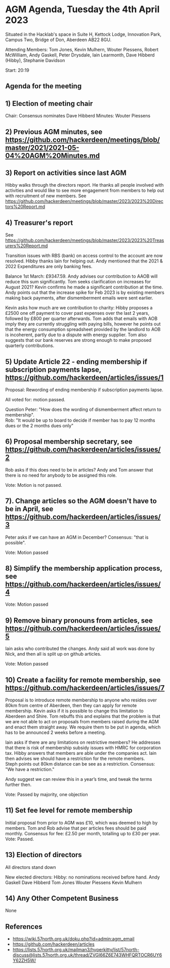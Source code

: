 # AGM Agenda, Tuesday the 4th April 2023 

Situated in the Hacklab's space in Suite H, Kettock Lodge, Innovation Park, Campus Two, Bridge of Don, Aberdeen AB22 8GU.

Attending Members: Tom Jones, Kevin Mulhern, Wouter Piessens,  Robert McWilliam, Andy Gaskell, Peter Drysdale, Iain Learmonth, Dave Hibberd (Hibby), Stephanie Davidson

Start:  20:19

## Agenda for the meeting

## 1) Election of meeting chair
Chair: Consensus nominates Dave Hibberd
Minutes: Wouter Piessens

## 2)  Previous AGM minutes, see https://github.com/hackerdeen/meetings/blob/master/2021/2021-05-04%20AGM%20Minutes.md

## 3)  Report on activities since last AGM
Hibby walks through the directors report. 
He thanks all people involved with activities and would like to see more engagement from members to help out with recruitment of new members.
See https://github.com/hackerdeen/meetings/blob/master/2023/2023%20Directors%20Report.md

## 4)  Treasurer's report

See https://github.com/hackerdeen/meetings/blob/master/2023/2023%20Treasurers%20Report.md

Transition issues with RBS (bank) on access control to the account are now resolved.  Hibby thanks Iain for helping out.
Andy mentioned that the 2021 & 2022 Expenditures  are only banking fees.

Balance 1st March: £9347.59. Andy advises our contribution to AAOB will reduce this sum significantly.
Tom seeks clarification on increases for August 2021? Kevin confirms he made a significant contribution at the time.
Andy points out that the increase spike for Feb 2023 is by existing members making back payments, after dismemberment emails were sent earlier.

Kevin asks how much are we contribution to charity: Hibby proposes a £2500 one off payment to cover past expenses over the last 2 years, followed by £800 per quarter afterwards. Tom adds that emails with AOB imply they are currently struggling with paying bills, however he points out that the energy consumption spreadsheet provided by the landlord to AOB is incoherent, partly due to a dispute with energy supplier.  Tom also suggests that our bank reserves are strong enough to make proposed quarterly contributions.

## 5) Update Article 22 - ending membership if subscription payments lapse, https://github.com/hackerdeen/articles/issues/1
Proposal: Rewording of ending membership if subscription payments lapse.

All voted for: motion passed.

Question Peter: "How does the wording of dismemberment affect return to membership".  
Rob: "It would be up to board to decide if member has to pay 12 months dues or the 2 months dues only"

## 6) Proposal membership secretary, see https://github.com/hackerdeen/articles/issues/2
Rob asks if this does need to be in articles?  Andy and Tom answer that there is no need for anybody to be assigned this role. 

Vote:   Motion is not passed.

## 7). Change articles so the AGM doesn't have to be in April, see https://github.com/hackerdeen/articles/issues/3
Peter asks if we can have an AGM in December?  Consensus:  "that is possible".

Vote:   Motion passed

## 8)  Simplify the membership application process, see https://github.com/hackerdeen/articles/issues/4

Vote:  Motion passed

## 9) Remove binary pronouns from articles, see https://github.com/hackerdeen/articles/issues/5
Iain asks who contributed the changes. Andy said all work was done by Nick,  and then all is split up on github articles.

Vote:   Motion passed

## 10) Create a facility for remote membership, see https://github.com/hackerdeen/articles/issues/7

Proposal is to introduce remote membership to anyone who resides over 80km from centre of Aberdeen, then they can apply for remote membership.
Kevin asks if it is possible to change this limitation to Aberdeen and Shire. 
Tom rebuffs this and explains that the problem is that we are not able to act on proposals from members raised during the AGM and enact them straight away. We require them to be put in agenda, which has to be announced 2 weeks before a meeting.

Iain asks if there are any limitations on restrictive members? He addresses that there is risk of membership subsidy issues with HMRC for corporation tax.
Hibby answers that members are able under the companies act.
Iain then advises we should have a restriction for the remote members.  
Steph points out 80km distance can be see as a restriction.
Consensus:  "We have a restriction."

Andy suggest we can review this in a year’s time, and tweak the terms further then.

Vote: Passed by majority, one objection

## 11) Set fee level for remote membership
Initial proposal from prior to AGM was £10, which was deemed to high by members. 
Tom and Rob advise that per articles fees should be paid monthly. 
Consensus for fee:  £2.50 per month, totalling up to £30 per year.
Vote: Passed.

## 13) Election of directors
All directors stand down

New elected directors:
Hibby: no nominations received before hand.
Andy Gaskell
Dave Hibberd
Tom Jones
Wouter Piessens
Kevin Mulhern

## 14) Any Other Competent Business
None

## References
* https://wiki.57north.org.uk/doku.php?id=admin:agm_email
* https://github.com/hackerdeen/articles
* https://lists.57north.org.uk/mailman3/hyperkitty/list/57north-discuss@lists.57north.org.uk/thread/ZVGI66Z6E743WHFQRTOCR6UY6Y62ZH5W/
